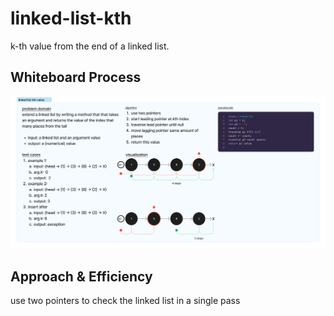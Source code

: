 # linked-list-kth

k-th value from the end of a linked list.

## Whiteboard Process

![Alt text](/javascript/img/linked-list-kth-value.jpg)

## Approach & Efficiency

use two pointers to check the linked list in a single pass
